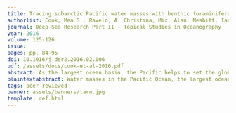 ```yaml
---
title: Tracing subarctic Pacific water masses with benthic foraminiferal stable isotopes during the LGM and late Pleistocene
authorlist: Cook, Mea S.; Ravelo, A. Christina; Mix, Alan; Nesbitt, Ian M.; Miller, Nari V.
journal: Deep-Sea Research Part II - Topical Studies in Oceanography
year: 2016
volume: 125-126
issue:
pages: pp. 84-95
doi: 10.1016/j.dsr2.2016.02.006
pdf: /assets/docs/cook-et-al-2016.pdf
abstract: As the largest ocean basin, the Pacific helps to set the global climate state, since its circulation affects mean ocean properties, air-sea partitioning of carbon dioxide, and the distribution of global oceanic poleward heat transport. There is evidence that during the Last Glacial Maximum (LGM) the subarctic Pacific contained a better-ventilated, relatively fresh intermediate water mass above ~2000 m that may have formed locally. The source and spatial extent of this water mass is not known, nor do we know how formation of this water mass varied during Pleistocene glaciations with different orbital and ice sheet boundary conditions. Here we present a 0.5 My multi-species benthic stable isotope record from Site U1345 (1008 m) on the northern Bering slope and a 1.0 My record from U1339 (1868 m) from the Umnak Plateau in the southeastern basin. We find that the relatively well-ventilated low-δ18O intermediate water reaches 1000 m in the Bering Sea during MIS2, but that the hydrographic divide between this water mass and poorly-ventilated deep water was shallower than 1000 m for earlier glaciations. We also compare Bering Sea piston core and IODP Expedition 323 Uvigerina data from the Holocene and LGM with the modern hydrography, and to previously published profiles from the Okhotsk Sea and Emperor Seamounts. We find that the carbon and oxygen stable isotope signatures of well-ventilated water in the Bering and Okhotsk Seas are distinct, suggesting that there may have been intermediate water formation in both basins during the LGM.
plaintextabstract: Water masses in the Pacific Ocean, the largest ocean basin on Earth, help to regulate the planet's climate by storing carbon dioxide and by distributing heat from the equator to the poles. During the Last Glacial Maximum (~23 thousand years ago) the far-northern Pacific may have contained a fresh, well ventilated water mass that formed nearby (in what is now Coastal Alaska). Ventilation of a water mass is significant because it means that water mass is directly connected to the atmospheric composition of oxygen, carbon dioxide, and other chemicals, and therefore takes on attributes of the atmosphere at the time of its formation. The size and distribution of this water mass is not known, and it is not known how the formation of this water mass varied with different planetary orbit or nearby ice sheet conditions. The nature of this type of water mass can be investigated by examining the chemical properties of the shells of certain species of microscopic plankton found in the subsurface sediment of the seafloor. In this paper we present a 500,000 year record of the chemistry of those plankton shells from the northern Bering Sea slope, and a 1,000,000 year record from the Unmak Plateau in the Southerastern basin of the Bering Sea. The chamistry of the shells can also tell us the ratio of heavy oxygen to light oxygen (called the δ18O ratio) in the water at the time those species were alive. This δ18O ratio can be an indicator of whether a particular water mass came from an ice sheet or not, because the heavy oxygen does not fall on the ice sheets in as great an abundance as light oxygen. (This process is called oxygen isotope fractionation.) We find that the water mass discussed above reached 1000 meters depth during the period of 29,000-57,000 years ago (during the height of the last glacial period), but did not reach 1000 meters depth during earlier glaciations. This may indicate that the size of the ice sheet(s) contributing to this water mass's formation was larger than in previous ice ages. We compare our results to plankton chemistry studies from elsewhere in the North Pacific (Sea of Okhotsk and Emperor Seamounts) and find that the water mass in the Bering Sea was distinct, meaning that there may have been distinct water masses that developed in both basins during the last glacial period.
tags: peer-reviewed
banner: assets/banners/tarn.jpg
template: ref.html
---
```


